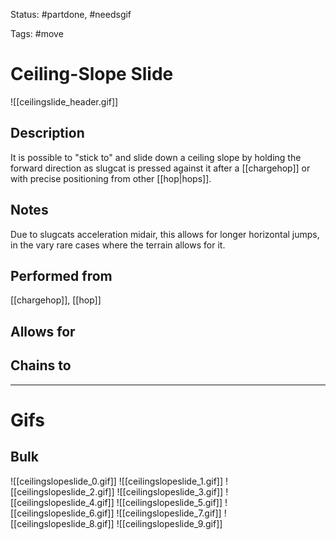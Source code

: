 Status: #partdone, #needsgif 

Tags: #move

# Ceiling-Slope Slide
![[ceilingslide_header.gif]]
## Description
It is possible to "stick to" and slide down a ceiling slope by holding the forward direction as slugcat is pressed against it after a [[chargehop]] or with precise positioning from other [[hop|hops]].

## Notes
Due to slugcats acceleration midair, this allows for longer horizontal jumps, in the vary rare cases where the terrain allows for it.

## Performed from
[[chargehop]], [[hop]]

## Allows for


## Chains to


___
# Gifs
## Bulk
![[ceilingslopeslide_0.gif]]
![[ceilingslopeslide_1.gif]]
![[ceilingslopeslide_2.gif]]
![[ceilingslopeslide_3.gif]]
![[ceilingslopeslide_4.gif]]
![[ceilingslopeslide_5.gif]]
![[ceilingslopeslide_6.gif]]
![[ceilingslopeslide_7.gif]]
![[ceilingslopeslide_8.gif]]
![[ceilingslopeslide_9.gif]]